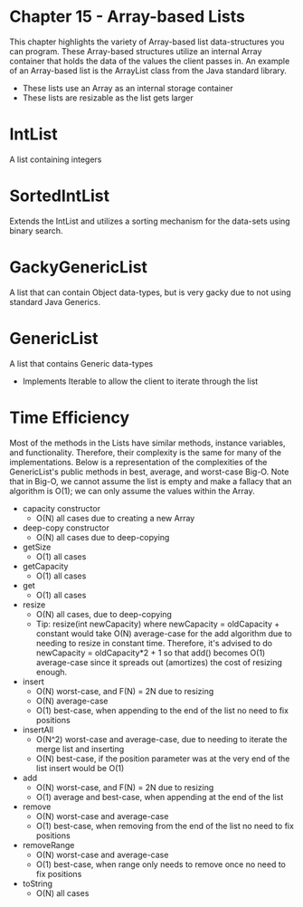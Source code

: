 # Chapter 15 - Array-based Lists
This chapter highlights the variety of Array-based list data-structures you can program. These Array-based structures
utilize an internal Array container that holds the data of the values the client passes in. An example of an Array-based
list is the ArrayList class from the Java standard library.
- These lists use an Array as an internal storage container
- These lists are resizable as the list gets larger

# IntList
A list containing integers

# SortedIntList
Extends the IntList and utilizes a sorting mechanism for the data-sets using binary search.

# GackyGenericList
A list that can contain Object data-types, but is very gacky due to not using standard Java Generics.

# GenericList
A list that contains Generic data-types
- Implements Iterable<E> to allow the client to iterate through the list

# Time Efficiency
Most of the methods in the Lists have similar methods, instance variables, and functionality. Therefore, their
complexity is the same for many of the implementations. Below is a representation of the complexities of the
GenericList's public methods in best, average, and worst-case Big-O. Note that in Big-O, we cannot assume the
list is empty and make a fallacy that an algorithm is O(1); we can only assume the values within the Array.
- capacity constructor
  - O(N) all cases due to creating a new Array
- deep-copy constructor
  - O(N) all cases due to deep-copying
- getSize
  - O(1) all cases
- getCapacity
  - O(1) all cases
- get
  - O(1) all cases
- resize
  - O(N) all cases, due to deep-copying
  - Tip: resize(int newCapacity) where newCapacity = oldCapacity + constant would take O(N) average-case for the add algorithm due to needing to resize in constant time. Therefore, it's advised to do newCapacity = oldCapacity*2 + 1 so that add() becomes O(1) average-case since it spreads out (amortizes) the cost of resizing enough.
- insert
  - O(N) worst-case, and F(N) = 2N due to resizing
  - O(N) average-case
  - O(1) best-case, when appending to the end of the list no need to fix positions
- insertAll
  - O(N^2) worst-case and average-case, due to needing to iterate the merge list and inserting
  - O(N) best-case, if the position parameter was at the very end of the list insert would be O(1)
- add
  - O(N) worst-case, and F(N) = 2N due to resizing
  - O(1) average and best-case, when appending at the end of the list
- remove
  - O(N) worst-case and average-case
  - O(1) best-case, when removing from the end of the list no need to fix positions
- removeRange
  - O(N) worst-case and average-case
  - O(1) best-case, when range only needs to remove once no need to fix positions
- toString
  - O(N) all cases

